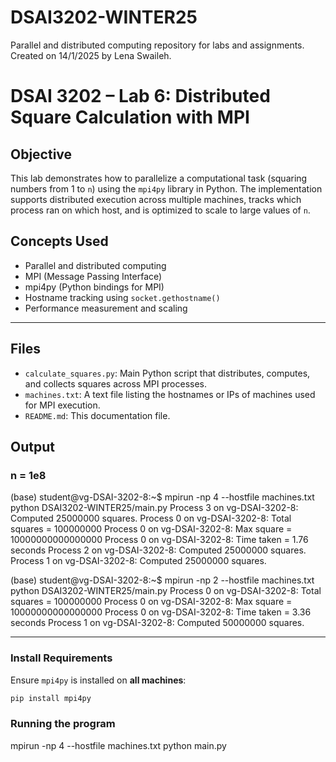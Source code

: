 # DSAI3202-WINTER25
Parallel and distributed computing repository for labs and assignments. Created on 14/1/2025 by Lena Swaileh.

# DSAI 3202 – Lab 6: Distributed Square Calculation with MPI

## Objective
This lab demonstrates how to parallelize a computational task (squaring numbers from 1 to `n`) using the `mpi4py` library in Python. The implementation supports distributed execution across multiple machines, tracks which process ran on which host, and is optimized to scale to large values of `n`.

## Concepts Used
- Parallel and distributed computing
- MPI (Message Passing Interface)
- mpi4py (Python bindings for MPI)
- Hostname tracking using `socket.gethostname()`
- Performance measurement and scaling

---

## Files
- `calculate_squares.py`: Main Python script that distributes, computes, and collects squares across MPI processes.
- `machines.txt`: A text file listing the hostnames or IPs of machines used for MPI execution.
- `README.md`: This documentation file.

## Output
### n = 1e8
(base) student@vg-DSAI-3202-8:~$ mpirun -np 4 --hostfile machines.txt python DSAI3202-WINTER25/main.py
Process 3 on vg-DSAI-3202-8: Computed 25000000 squares.
Process 0 on vg-DSAI-3202-8: Total squares = 100000000
Process 0 on vg-DSAI-3202-8: Max square = 10000000000000000
Process 0 on vg-DSAI-3202-8: Time taken = 1.76 seconds
Process 2 on vg-DSAI-3202-8: Computed 25000000 squares.
Process 1 on vg-DSAI-3202-8: Computed 25000000 squares.

(base) student@vg-DSAI-3202-8:~$ mpirun -np 2 --hostfile machines.txt python DSAI3202-WINTER25/main.py
Process 0 on vg-DSAI-3202-8: Total squares = 100000000
Process 0 on vg-DSAI-3202-8: Max square = 10000000000000000
Process 0 on vg-DSAI-3202-8: Time taken = 3.36 seconds
Process 1 on vg-DSAI-3202-8: Computed 50000000 squares.

---

### Install Requirements
Ensure `mpi4py` is installed on **all machines**:
```bash
pip install mpi4py
```

### Running the program
mpirun -np 4 --hostfile machines.txt python main.py

